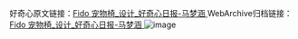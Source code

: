 好奇心原文链接：[Fido 宠物椅_设计_好奇心日报-马梦涵 ](https://www.qdaily.com/articles/11277.html)
WebArchive归档链接：[Fido 宠物椅_设计_好奇心日报-马梦涵 ](http://web.archive.org/web/20190623164133/https://www.qdaily.com/articles/11277.html)
![image](http://ww3.sinaimg.cn/large/007d5XDply1g3wds4g3n0j30u02nt7cu)